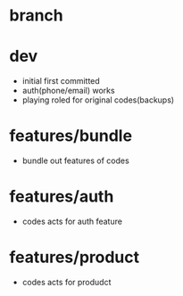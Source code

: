 # branch

# dev

- initial first committed
- auth(phone/email) works
- playing roled for original codes(backups)

# features/bundle

- bundle out features of codes

# features/auth

- codes acts for auth feature

# features/product

- codes acts for produdct
